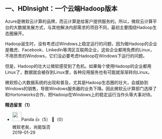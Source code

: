 ## 一、HDInsight：一个云端Hadoop版本

Azure是微软云计算的品牌，而云计算是给客户提供服务的。所以，微软云计算平台的大数据发展方式，与其他解决内部需求的项目不同，最初主要围绕Hadoop生态圈展开。

Hadoop诞生时，没有考虑过Windows上稳定运行的问题，因为做Hadoop的企业是雅虎、Facebook、LinkedIn等湾区互联网企业，这些企业都用免费的Linux，不用昂贵的Windows，它们没必要考虑Hadoop在Windows下运行的问题。

但是，Hadoop的壮大让微软感受到了危机。如果每个使用Hadoop的企业都用Linux了，数据就会被存到Linux里，各种应用服务也有可能就渐渐转向Linux。

微软担心大数据系统的出现和普及，尤其是Hadoop生态圈的壮大，会威胁到Windows的销售，导致Windows服务器的业务下降。因此微软云计算部门选择了和Hortonworks合作，把Hadoop在Windows上的稳定运行当作头等大事对待。
<div><strong>精选留言（1）</strong></div><ul>
<li><img src="https://static001.geekbang.org/account/avatar/00/10/b8/3c/1a294619.jpg" width="30px"><span>Panda</span> 👍（5） 💬（0）<div>微软老矣，尚能饭否</div>2019-01-29</li><br/>
</ul>